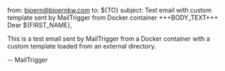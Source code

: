 from: bjoern@bjoernkw.com
to: ${TO}
subject: Test email with custom template sent by MailTrigger from Docker container
+++BODY_TEXT+++
Dear ${FIRST_NAME},

This is a test email sent by MailTrigger from a Docker container with a custom template loaded from an external directory.

--
MailTrigger
